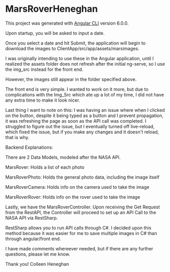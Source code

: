# MarsRoverHeneghan

This project was generated with [Angular CLI](https://github.com/angular/angular-cli) version 6.0.0.

Upon startup, you will be asked to input a date.

Once you select a date and hit Submit, the application will begin to download the images to ClientApp/src/app/assets/marsimages. 

I was originally intending to use these in the Angular application, until I realized the assets folder does not refresh after the initial ng-serve, so I use the img_src instead for the front end.

However, the images still appear in the folder specified above.

The front end is very simple. I wanted to work on it more, but due to complications with the Img_Src which ate up a lot of my time, I did not have any extra time to make it look nicer.

Last thing I want to note on this: I was having an issue where when I clicked on the button, despite it being typed as a button and I prevent propagation, it was refreshing the page as soon as the API
call was completed. I struggled to figure out the issue, but I eventually turned off live-reload, which fixed the issue, but if you make any changes and it doesn't reload, that is why.


Backend Explanations:

There are 2 Data Models, modeled after the NASA API. 

MarsRover: Holds a list of each photo

MarsRoverPhoto: Holds the general photo data, including the image itself

MarsRoverCamera: Holds info on the camera used to take the image

MarsRoverRover: Holds info on the rover used to take the image


Lastly, we have the MarsRoverController. Upon receiving the Get Request from the RestAPI, the Controller will proceed to set up an API Call to the NASA API via RestSharp.

RestSharp allows you to run API calls through C#. I decided upon this method because it was easier for me to save multiple images in C# than through angular/front end.


I have made comments whereever needed, but if there are any further questions, please let me know.

Thank you! Colleen Heneghan
